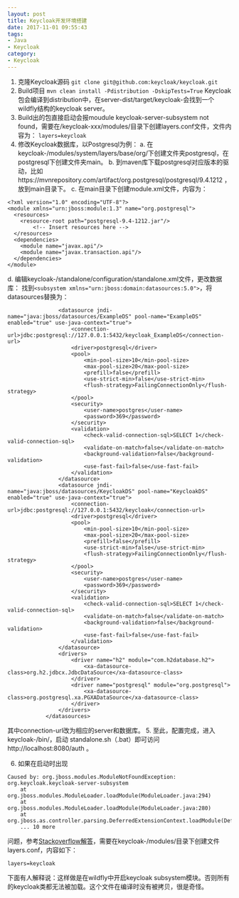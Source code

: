 ```yaml
---
layout: post
title: Keycloak开发环境搭建
date: 2017-11-01 09:55:43
tags:
- Java
- Keycloak
category:
- Keycloak
---
```

1. 克隆Keycloak源码
`git clone git@github.com:keycloak/keycloak.git`
2. Build项目
`mvn clean install -Pdistribution -DskipTests=True`
Keycloak包会编译到distribution中，在server-dist/target/keycloak-<version>会找到一个wildfly结构的keycloak server。
3. Build出的包直接启动会报moudule keycloak-server-subsystem not found，需要在/keycloak-xxx/modules/目录下创建layers.conf文件，文件内容为：
`layers=keycloak`
4. 修改Keycloak数据库，以Postgresql为例：
a. 在keycloak-<version>/modules/system/layers/base/org/下创建文件夹postgresql，在postgresql下创建文件夹main。
b. 到maven库下载postgresql对应版本的驱动，比如https://mvnrepository.com/artifact/org.postgresql/postgresql/9.4.1212 ，放到main目录下。
c. 在main目录下创建module.xml文件，内容为：
```
<?xml version="1.0" encoding="UTF-8"?>
<module xmlns="urn:jboss:module:1.3" name="org.postgresql">
  <resources>
    <resource-root path="postgresql-9.4-1212.jar"/>
        <!-- Insert resources here -->
  </resources>
  <dependencies>
    <module name="javax.api"/>
    <module name="javax.transaction.api"/>
  </dependencies>
</module>
```
d. 编辑keycloak-<version>/standalone/configuration/standalone.xml文件，更改数据库：
找到`<subsystem xmlns="urn:jboss:domain:datasources:5.0">`，将datasources替换为：
```<datasources>
                <datasource jndi-name="java:jboss/datasources/ExampleDS" pool-name="ExampleDS" enabled="true" use-java-context="true">
                    <connection-url>jdbc:postgresql://127.0.0.1:5432/keycloak_ExampleDS</connection-url>
                    <driver>postgresql</driver>
                    <pool>
                        <min-pool-size>10</min-pool-size>
                        <max-pool-size>20</max-pool-size>
                        <prefill>false</prefill>
                        <use-strict-min>false</use-strict-min>
                        <flush-strategy>FailingConnectionOnly</flush-strategy>
                    </pool>
                    <security>
                        <user-name>postgres</user-name>
                        <password>369</password>
                    </security>
                    <validation>
                        <check-valid-connection-sql>SELECT 1</check-valid-connection-sql>
                        <validate-on-match>false</validate-on-match>
                        <background-validation>false</background-validation>
                        <use-fast-fail>false</use-fast-fail>
                    </validation>
                </datasource>
                <datasource jndi-name="java:jboss/datasources/KeycloakDS" pool-name="KeycloakDS" enabled="true" use-java-context="true">
                    <connection-url>jdbc:postgresql://127.0.0.1:5432/keycloak</connection-url>
                    <driver>postgresql</driver>
                    <pool>
                        <min-pool-size>10</min-pool-size>
                        <max-pool-size>20</max-pool-size>
                        <prefill>false</prefill>
                        <use-strict-min>false</use-strict-min>
                        <flush-strategy>FailingConnectionOnly</flush-strategy>
                    </pool>
                    <security>
                        <user-name>postgres</user-name>
                        <password>369</password>
                    </security>
                    <validation>
                        <check-valid-connection-sql>SELECT 1</check-valid-connection-sql>
                        <validate-on-match>false</validate-on-match>
                        <background-validation>false</background-validation>
                        <use-fast-fail>false</use-fast-fail>
                    </validation>
                </datasource>
                <drivers>
                    <driver name="h2" module="com.h2database.h2">
                        <xa-datasource-class>org.h2.jdbcx.JdbcDataSource</xa-datasource-class>
                    </driver>
                    <driver name="postgresql" module="org.postgresql">
                        <xa-datasource-class>org.postgresql.xa.PGXADataSource</xa-datasource-class>
                    </driver>
                </drivers>
            </datasources>
```
其中connection-url改为相应的server和数据库。
5. 至此，配置完成，进入keycloak-<version>/bin/，启动 standalone.sh（.bat）即可访问http://localhost:8080/auth 。

6. 如果在启动时出现

```
Caused by: org.jboss.modules.ModuleNotFoundException: org.keycloak.keycloak-server-subsystem
	at org.jboss.modules.ModuleLoader.loadModule(ModuleLoader.java:294)
	at org.jboss.modules.ModuleLoader.loadModule(ModuleLoader.java:280)
	at org.jboss.as.controller.parsing.DeferredExtensionContext.loadModule(DeferredExtensionContext.java:111)
	... 10 more

```
问题，参考[Stackoverflow解答](https://stackoverflow.com/a/45700683/3908814)，需要在keycloak-<version>/modules/目录下创建文件layers.conf，内容如下：
```
layers=keycloak
```
下面有人解释说：这样做是在wildfly中开启keycloak subsystem模块。否则所有的keycloak类都无法被加载。这个文件在编译时没有被拷贝，很是奇怪。